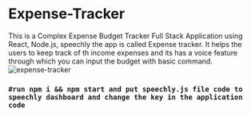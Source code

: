 # Expense-Tracker

This is a Complex Expense Budget Tracker Full Stack Application using React, Node.js, speechly the app is called Expense tracker. It helps the users to keep track of th income expenses and its has a voice feature through which you can input the budget with basic command.
![expense-tracker](https://user-images.githubusercontent.com/81036521/156763020-8dadc375-dad3-48a2-bbb0-7aa8c588a33b.JPG)

### `#run npm i && npm start and put speechly.js file code to speechly dashboard and change the key in the application code `
